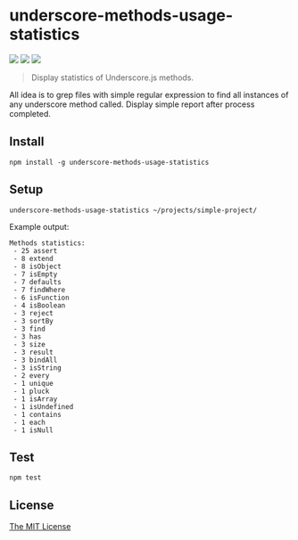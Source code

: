 # underscore-methods-usage-statistics

![](https://img.shields.io/npm/v/underscore-methods-usage-statistics.svg)
![](https://img.shields.io/npm/dt/underscore-methods-usage-statistics.svg)
![](https://img.shields.io/npm/l/underscore-methods-usage-statistics.svg)

> Display statistics of Underscore.js methods.

All idea is to grep files with simple regular expression to find all instances of any underscore method called.
Display simple report after process completed.

## Install

```
npm install -g underscore-methods-usage-statistics
```

## Setup

```
underscore-methods-usage-statistics ~/projects/simple-project/
```

Example output:

```
Methods statistics:
 - 25 assert
 - 8 extend
 - 8 isObject
 - 7 isEmpty
 - 7 defaults
 - 7 findWhere
 - 6 isFunction
 - 4 isBoolean
 - 3 reject
 - 3 sortBy
 - 3 find
 - 3 has
 - 3 size
 - 3 result
 - 3 bindAll
 - 3 isString
 - 2 every
 - 1 unique
 - 1 pluck
 - 1 isArray
 - 1 isUndefined
 - 1 contains
 - 1 each
 - 1 isNull
```

## Test

```
npm test
```

## License

[The MIT License](http://piecioshka.mit-license.org)
